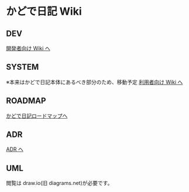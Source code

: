 # かどで日記 Wiki

## DEV

[開発者向け Wiki へ](DEV/README.md)

## SYSTEM

※本来はかどで日記本体にあるべき部分のため、移動予定
[利用者向け Wiki へ](REGACY/README.md)

## ROADMAP

[かどで日記ロードマップへ](ROADMAP/README.md)

## ADR

[ADR へ](ADR/README.md)

## UML

閲覧は draw.io(旧 diagrams.net)が必要です。
